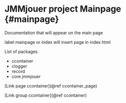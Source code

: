 JMMjouer project  Mainpage                         {#mainpage}
============

Documentation that will appear on the main page

label mainpage or index will insert page in index.html

List of packages
- ccontainer
- clogger
- record
- core jmmjouer

[Link page ccontainer](@ref ccontainer_page)

[Link group ccontainer](@ref ccontainer)